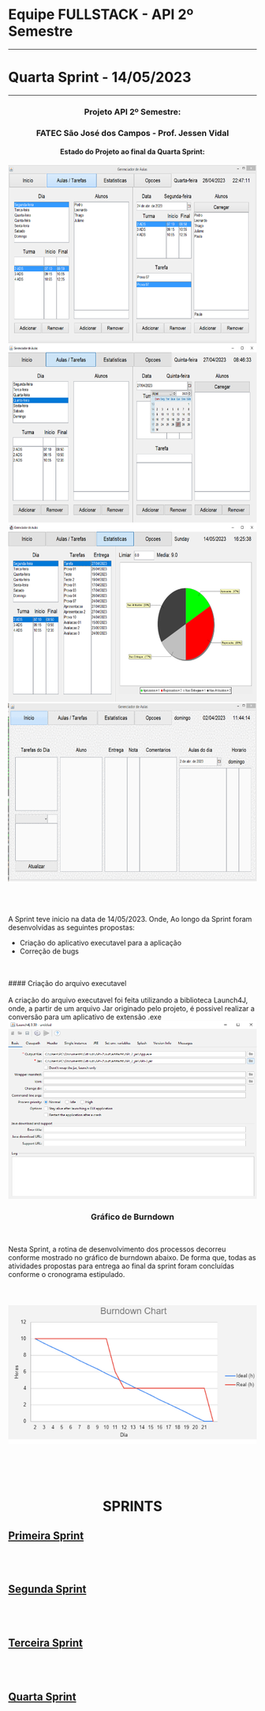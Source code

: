 Equipe FULLSTACK - API 2º Semestre
==================================
**********************************
  Quarta Sprint - 14/05/2023
  ============================
  ****************************
###  <div align="center"> Projeto API 2º Semestre: </div>
  ### <div align="center"> FATEC São José dos Campos - Prof. Jessen Vidal </div>



  #### <div align="center"> Estado do Projeto ao final da Quarta Sprint: </div>
  
  <div align="center"> <img src="/readme/Pag_Principal "width="640" height="360"> </div>
  <div align="center"> <img src="/readme/layout_aula_tarefas.png "width="640" height="360"> </div>
  <div align="center"> <img src="/readme/Pag_Estatisticas.png "width="640" height="360"> </div>
  <div align="center"> <img src="/readme/estilos.gif "width="640" height="360"> </div>
  
  <br>
  <br>
  <br>
 
 
  A Sprint teve inicio na data de 14/05/2023. Onde, Ao longo da Sprint foram desenvolvidas as seguintes propostas:

  - Criação do aplicativo executavel para a aplicação
  - Correção de bugs
  
  <br>
  <br>
  #### Criação do arquivo executavel
  <br>
  <br>
  A criação do arquivo executavel foi feita utilizando a biblioteca Launch4J, onde, a partir de um arquivo Jar originado pelo projeto, é possivel realizar a conversão para um aplicativo de extensão .exe
  <br>
  <div align="center"> <img src="/readme/Launch4J.png "width="640" height="360"> </div>
  
### <p align = "center">Gráfico de Burndown
  
  <br>
  
  Nesta Sprint, a rotina de desenvolvimento dos processos decorreu conforme mostrado no gráfico de burndown abaixo. De forma que, todas as atividades propostas para entrega ao final da sprint foram concluídas conforme o cronograma estipulado.
  
  <br>

### <p align = "center">![image](https://github.com/Equipe-FULLSTACK/API-2/blob/Sprint3/readme/Grafico_Burndown_Sprint4.png)
  
  <br>
  <br>
  <br>
  
  
  # <p align="center">SPRINTS
  
  ## <a href="https://github.com/Equipe-FULLSTACK/API-2/tree/Sprint1">Primeira Sprint</a>
  ## <br>
  ## <a href="https://github.com/Equipe-FULLSTACK/API-2/tree/Sprint2">Segunda Sprint</a>
  ## <br>
  ## <a href="https://github.com/Equipe-FULLSTACK/API-2/tree/Sprint3">Terceira Sprint</a>
  ## <br>
  ## <a href="https://github.com/Equipe-FULLSTACK/API-2/tree/Sprint4">Quarta Sprint</a>
